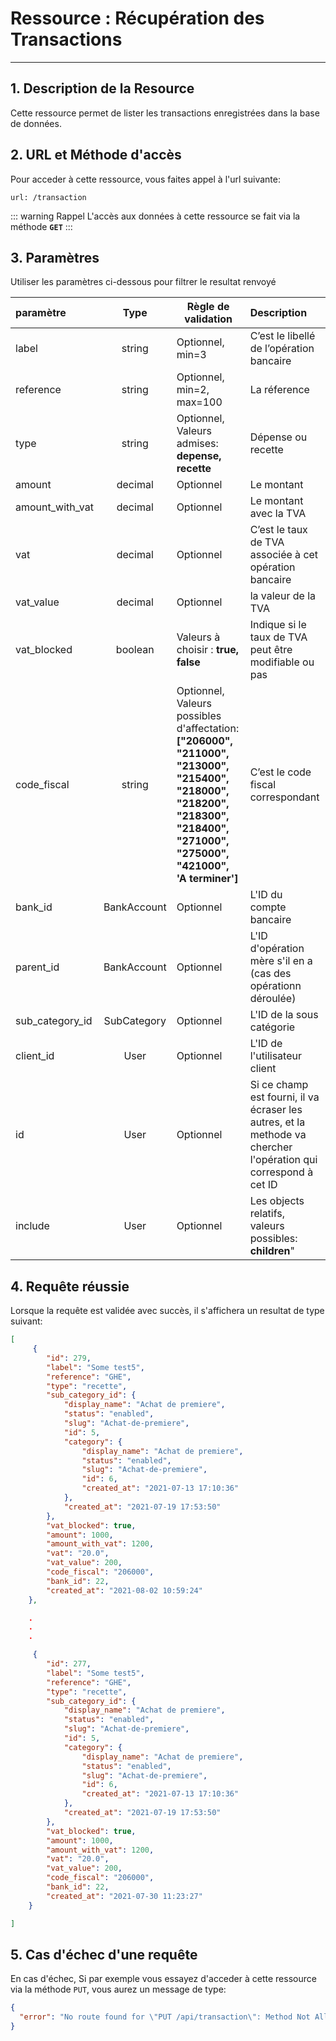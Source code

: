 # Ressource : Récupération des Transactions

---

## 1. Description de la Resource

Cette ressource permet de lister les transactions enregistrées dans la base de données.

## 2. URL et Méthode d'accès

Pour acceder à cette ressource, vous faites appel à l'url suivante:

```
url: /transaction

```

::: warning Rappel
L'accès aux données à cette ressource se fait via la méthode **`GET`**
:::

## 3. Paramètres
Utiliser les paramètres ci-dessous pour filtrer le resultat renvoyé

| paramètre | Type | Règle de validation | Description |
| :------------ | :------: | ----------------------------------------------------------------------------------------------------------------------------------------------------------------------------------- | :---------------------------------------------------- |
| label | string | Optionnel, min=3 | C’est le libellé de l’opération bancaire |
| reference | string | Optionnel, min=2, max=100 | La réference |
| type | string | Optionnel, Valeurs admises:<br> **depense, recette** | Dépense ou recette |
| amount | decimal | Optionnel | Le montant |
| amount_with_vat | decimal | Optionnel | Le montant avec la TVA |
| vat | decimal | Optionnel | C’est le taux de TVA associée à cet opération bancaire |
| vat_value | decimal | Optionnel | la valeur de la TVA |
| vat_blocked | boolean | Valeurs à choisir : **true, false** | Indique si le taux de TVA peut être modifiable ou pas |
| code_fiscal | string | Optionnel, <br> Valeurs possibles d'affectation: **["206000", "211000", "213000", "215400", "218000", "218200", "218300", "218400", "271000", "275000", "421000", 'A terminer']** | C’est le code fiscal correspondant |
| bank_id | BankAccount | Optionnel | L'ID du compte bancaire |
| parent_id | BankAccount | Optionnel | L'ID d'opération mère s'il en a (cas des opérationn déroulée) |
| sub_category_id | SubCategory| Optionnel| L'ID de la sous catégorie|
| client_id | User| Optionnel| L'ID de l'utilisateur client|
| id | User| Optionnel| Si ce champ est fourni, il va écraser les autres, et la methode va chercher l'opération qui correspond à cet ID|
| include | User| Optionnel| Les objects relatifs, valeurs possibles: **children**"|


## 4. Requête réussie

Lorsque la requête est validée avec succès, il s'affichera un resultat de type suivant:

```json
[
     {
        "id": 279,
        "label": "Some test5",
        "reference": "GHE",
        "type": "recette",
        "sub_category_id": {
            "display_name": "Achat de premiere",
            "status": "enabled",
            "slug": "Achat-de-premiere",
            "id": 5,
            "category": {
                "display_name": "Achat de premiere",
                "status": "enabled",
                "slug": "Achat-de-premiere",
                "id": 6,
                "created_at": "2021-07-13 17:10:36"
            },
            "created_at": "2021-07-19 17:53:50"
        },
        "vat_blocked": true,
        "amount": 1000,
        "amount_with_vat": 1200,
        "vat": "20.0",
        "vat_value": 200,
        "code_fiscal": "206000",
        "bank_id": 22,
        "created_at": "2021-08-02 10:59:24"
    },

    .
    .
    .

     {
        "id": 277,
        "label": "Some test5",
        "reference": "GHE",
        "type": "recette",
        "sub_category_id": {
            "display_name": "Achat de premiere",
            "status": "enabled",
            "slug": "Achat-de-premiere",
            "id": 5,
            "category": {
                "display_name": "Achat de premiere",
                "status": "enabled",
                "slug": "Achat-de-premiere",
                "id": 6,
                "created_at": "2021-07-13 17:10:36"
            },
            "created_at": "2021-07-19 17:53:50"
        },
        "vat_blocked": true,
        "amount": 1000,
        "amount_with_vat": 1200,
        "vat": "20.0",
        "vat_value": 200,
        "code_fiscal": "206000",
        "bank_id": 22,
        "created_at": "2021-07-30 11:23:27"
    }

]

```

## 5. Cas d'échec d'une requête

En cas d'échec, Si par exemple vous essayez d'acceder à cette ressource via la méthode `PUT`, vous aurez un message de type:

```json
{
  "error": "No route found for \"PUT /api/transaction\": Method Not Allowed (Allow: POST, GET)"
}
```
